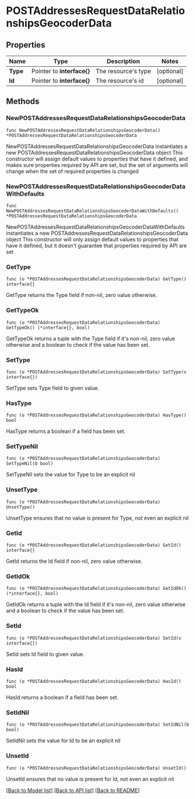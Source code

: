 # POSTAddressesRequestDataRelationshipsGeocoderData

## Properties

Name | Type | Description | Notes
------------ | ------------- | ------------- | -------------
**Type** | Pointer to **interface{}** | The resource&#39;s type | [optional] 
**Id** | Pointer to **interface{}** | The resource&#39;s id | [optional] 

## Methods

### NewPOSTAddressesRequestDataRelationshipsGeocoderData

`func NewPOSTAddressesRequestDataRelationshipsGeocoderData() *POSTAddressesRequestDataRelationshipsGeocoderData`

NewPOSTAddressesRequestDataRelationshipsGeocoderData instantiates a new POSTAddressesRequestDataRelationshipsGeocoderData object
This constructor will assign default values to properties that have it defined,
and makes sure properties required by API are set, but the set of arguments
will change when the set of required properties is changed

### NewPOSTAddressesRequestDataRelationshipsGeocoderDataWithDefaults

`func NewPOSTAddressesRequestDataRelationshipsGeocoderDataWithDefaults() *POSTAddressesRequestDataRelationshipsGeocoderData`

NewPOSTAddressesRequestDataRelationshipsGeocoderDataWithDefaults instantiates a new POSTAddressesRequestDataRelationshipsGeocoderData object
This constructor will only assign default values to properties that have it defined,
but it doesn't guarantee that properties required by API are set

### GetType

`func (o *POSTAddressesRequestDataRelationshipsGeocoderData) GetType() interface{}`

GetType returns the Type field if non-nil, zero value otherwise.

### GetTypeOk

`func (o *POSTAddressesRequestDataRelationshipsGeocoderData) GetTypeOk() (*interface{}, bool)`

GetTypeOk returns a tuple with the Type field if it's non-nil, zero value otherwise
and a boolean to check if the value has been set.

### SetType

`func (o *POSTAddressesRequestDataRelationshipsGeocoderData) SetType(v interface{})`

SetType sets Type field to given value.

### HasType

`func (o *POSTAddressesRequestDataRelationshipsGeocoderData) HasType() bool`

HasType returns a boolean if a field has been set.

### SetTypeNil

`func (o *POSTAddressesRequestDataRelationshipsGeocoderData) SetTypeNil(b bool)`

 SetTypeNil sets the value for Type to be an explicit nil

### UnsetType
`func (o *POSTAddressesRequestDataRelationshipsGeocoderData) UnsetType()`

UnsetType ensures that no value is present for Type, not even an explicit nil
### GetId

`func (o *POSTAddressesRequestDataRelationshipsGeocoderData) GetId() interface{}`

GetId returns the Id field if non-nil, zero value otherwise.

### GetIdOk

`func (o *POSTAddressesRequestDataRelationshipsGeocoderData) GetIdOk() (*interface{}, bool)`

GetIdOk returns a tuple with the Id field if it's non-nil, zero value otherwise
and a boolean to check if the value has been set.

### SetId

`func (o *POSTAddressesRequestDataRelationshipsGeocoderData) SetId(v interface{})`

SetId sets Id field to given value.

### HasId

`func (o *POSTAddressesRequestDataRelationshipsGeocoderData) HasId() bool`

HasId returns a boolean if a field has been set.

### SetIdNil

`func (o *POSTAddressesRequestDataRelationshipsGeocoderData) SetIdNil(b bool)`

 SetIdNil sets the value for Id to be an explicit nil

### UnsetId
`func (o *POSTAddressesRequestDataRelationshipsGeocoderData) UnsetId()`

UnsetId ensures that no value is present for Id, not even an explicit nil

[[Back to Model list]](../README.md#documentation-for-models) [[Back to API list]](../README.md#documentation-for-api-endpoints) [[Back to README]](../README.md)



